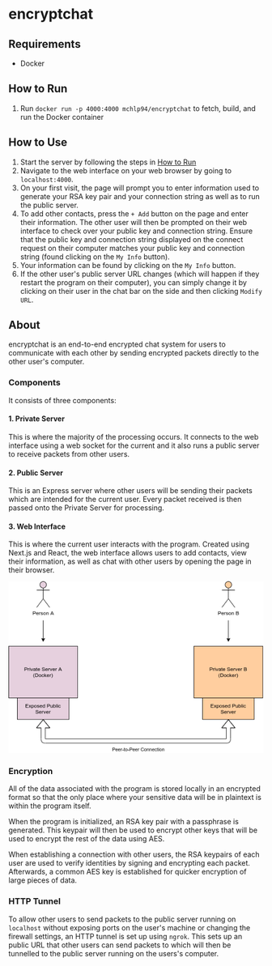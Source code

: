 # encryptchat
## Requirements
- Docker

## How to Run
1. Run `docker run -p 4000:4000 mchlp94/encryptchat` to fetch, build, and run the Docker container

## How to Use
1. Start the server by following the steps in [How to Run](##How-to-Run)
2. Navigate to the web interface on your web browser by going to `localhost:4000`.
3. On your first visit, the page will prompt you to enter information used to generate your RSA key pair and your connection string as well as to run the public server.
4. To add other contacts, press the `+ Add` button on the page and enter their information. The other user will then be prompted on their web interface to check over your public key and connection string. Ensure that the public key and connection string displayed on the connect request on their computer matches your public key and connection string (found clicking on the `My Info` button).
5. Your information can be found by clicking on the `My Info` button.
6. If the other user's public server URL changes (which will happen if they restart the program on their computer), you can simply change it by clicking on their user in the chat bar on the side and then clicking `Modify URL`.

## About
encryptchat is an end-to-end encrypted chat system for users to communicate with each other by sending encrypted packets directly to the other user's computer.

### Components
It consists of three components:

#### 1. Private Server
This is where the majority of the processing occurs. It connects to the web interface using a web socket for the current and it also runs a public server to receive packets from other users.
#### 2. Public Server
This is an Express server where other users will be sending their packets which are intended for the current user. Every packet received is then passed onto the Private Server for processing. 
#### 3. Web Interface
This is where the current user interacts with the program. Created using Next.js and React, the web interface allows users to add contacts, view their information, as well as chat with other users by opening the page in their browser.

![Diagram of Components](./docs/diagram.png "Diagram of Components")


### Encryption
All of the data associated with the program is stored locally in an encrypted format so that the only place where your sensitive data will be in plaintext is within the program itself.

When the program is initialized, an RSA key pair with a passphrase is generated. This keypair will then be used to encrypt other keys that will be used to encrypt the rest of the data using AES.

When establishing a connection with other users, the RSA keypairs of each user are used to verify identities by signing and encrypting each packet. Afterwards, a common AES key is established for quicker encryption of large pieces of data.

### HTTP Tunnel
To allow other users to send packets to the public server running on `localhost` without exposing ports on the user's machine or changing the firewall settings, an HTTP tunnel is set up using `ngrok`. This sets up an public URL that other users can send packets to which will then be tunnelled to the public server running on the users's computer.